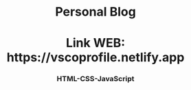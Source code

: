 
<h1 align="center">Personal Blog</h1>
<h1 align="center">Link WEB: https://vscoprofile.netlify.app</h1>
<h3 align="center">HTML-CSS-JavaScript</h3>
